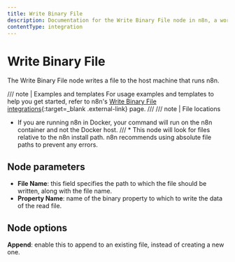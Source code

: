 ```yaml
---
title: Write Binary File
description: Documentation for the Write Binary File node in n8n, a workflow automation platform. Includes guidance on usage, and links to examples.
contentType: integration
---
```


# Write Binary File

The Write Binary File node writes a file to the host machine that runs n8n.

/// note | Examples and templates
For usage examples and templates to help you get started, refer to n8n's [Write Binary File integrations](https://n8n.io/integrations/write-binary-file/){:target=_blank .external-link} page.
///
/// note | File locations
* If you are running n8n in Docker, your command will run on the n8n container and not the Docker host.
///	* This node will look for files relative to the n8n install path. n8n recommends using absolute file paths to prevent any errors.


## Node parameters

* **File Name**: this field specifies the path to which the file should be written, along with the file name.
* **Property Name**: name of the binary property to which to write the data of the read file.

## Node options

**Append**: enable this to append to an existing file, instead of creating a new one.


